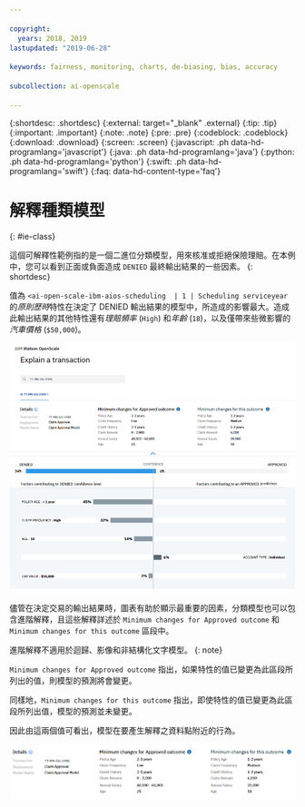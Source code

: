 ```yaml
---

copyright:
  years: 2018, 2019
lastupdated: "2019-06-28"

keywords: fairness, monitoring, charts, de-biasing, bias, accuracy

subcollection: ai-openscale

---
```


{:shortdesc: .shortdesc}
{:external: target="_blank" .external}
{:tip: .tip}
{:important: .important}
{:note: .note}
{:pre: .pre}
{:codeblock: .codeblock}
{:download: .download}
{:screen: .screen}
{:javascript: .ph data-hd-programlang='javascript'}
{:java: .ph data-hd-programlang='java'}
{:python: .ph data-hd-programlang='python'}
{:swift: .ph data-hd-programlang='swift'}
{:faq: data-hd-content-type='faq'}

# 解釋種類模型
{: #ie-class}

這個可解釋性範例指的是一個二進位分類模型，用來核准或拒絕保險理賠。在本例中，您可以看到正面或負面造成 `DENIED` 最終輸出結果的一些因素。
{: shortdesc}

值為 `<ai-open-scale-ibm-aios-scheduling  | 1 | Scheduling serviceyear` 的*原則歷時*特性在決定了 DENIED 輸出結果的模型中，所造成的影響最大。造成此輸出結果的其他特性還有*理賠頻率* (`High`) 和*年齡* (`18`)，以及僅帶來些微影響的*汽車價格* (`$50,000`)。

![顯示可解釋性二進位分類，其中提供拒絕及核准理賠的相關明細](images/insight-explain-binary.png)

儘管在決定交易的輸出結果時，圖表有助於顯示最重要的因素，分類模型也可以包含進階解釋，且這些解釋詳述於 `Minimum changes for Approved outcome` 和 `Minimum changes for this outcome` 區段中。

進階解釋不適用於迴歸、影像和非結構化文字模型。
{: note}

`Minimum changes for Approved outcome` 指出，如果特性的值已變更為此區段所列出的值，則模型的預測將會變更。

同樣地，`Minimum changes for this outcome` 指出，即使特性的值已變更為此區段所列出值，模型的預測並未變更。

因此由這兩個值可看出，模型在要產生解釋之資料點附近的行為。

![可解釋性二進位分類明細，其中含有若要變更輸出結果，所需進行的最小變更](images/insight-explain-binary2.png)
